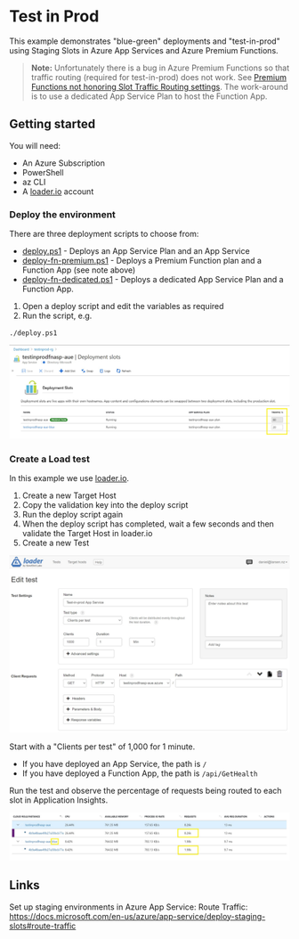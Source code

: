 # Test in Prod

This example demonstrates "blue-green" deployments and "test-in-prod" using Staging Slots in Azure App
Services and Azure Premium Functions.

> **Note:** Unfortunately there is a bug in Azure Premium Functions so that traffic routing (required for test-in-prod)
> does not work. See [Premium Functions not honoring Slot Traffic Routing settings](https://github.com/Azure/azure-functions-host/issues/6086).
> The work-around is to use a dedicated App Service Plan to host the Function App.

## Getting started

You will need:

* An Azure Subscription
* PowerShell
* az CLI
* A [loader.io] account

### Deploy the environment

There are three deployment scripts to choose from:

* [deploy.ps1](./deploy.ps1) - Deploys an App Service Plan and an App Service
* [deploy-fn-premium.ps1](./deploy-fn-premium.ps1) - Deploys a Premium Function plan and a Function
  App (see note above)
* [deploy-fn-dedicated.ps1](./deploy-fn-dedicated.ps1) - Deploys a dedicated App Service Plan and
  a Function App.

1. Open a deploy script and edit the variables as required
1. Run the script, e.g.

```
./deploy.ps1
```

![Azure Portal App Service > Deployment Slots showing 80/20 traffic routing](./images/traffic.jpg)

### Create a Load test

In this example we use [loader.io]. 

1. Create a new Target Host
1. Copy the validation key into the deploy script
1. Run the deploy script again
1. When the deploy script has completed, wait a few seconds and then validate the Target Host in loader.io
1. Create a new Test

![Loader.io load test showing simple configuration](./images/loaderio.jpg)

Start with a "Clients per test" of 1,000 for 1 minute. 

* If you have deployed an App Service, the path is `/`
* If you have deployed a Function App, the path is `/api/GetHealth`

Run the test and observe the percentage of requests being routed to each slot in Application Insights. 

![Application Insights Performance showing approximately 80/20 traffic distribution across green and blue slots](./images/roles.jpg)

## Links

Set up staging environments in Azure App Service: Route Traffic: <https://docs.microsoft.com/en-us/azure/app-service/deploy-staging-slots#route-traffic>

[loader.io]:https://loader.io/